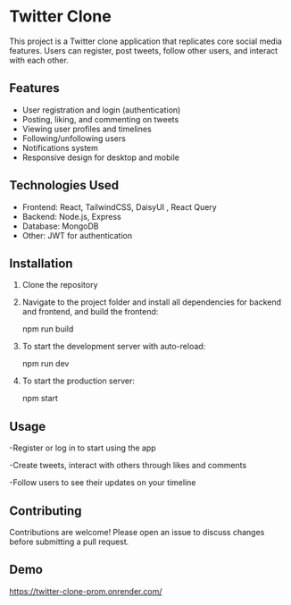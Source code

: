 # Twitter Clone

This project is a Twitter clone application that replicates core social media features. Users can register, post tweets, follow other users, and interact with each other.

## Features

- User registration and login (authentication)  
- Posting, liking, and commenting on tweets    
- Viewing user profiles and timelines  
- Following/unfollowing users 
- Notifications system    
- Responsive design for desktop and mobile

## Technologies Used

- Frontend: React, TailwindCSS, DaisyUI , React Query  
- Backend: Node.js, Express  
- Database: MongoDB  
- Other: JWT for authentication

## Installation

1. Clone the repository
   
2. Navigate to the project folder and install all dependencies for backend and frontend, and build the frontend:
   
    npm run build
   
4. To start the development server with auto-reload:
   
    npm run dev
    
5. To start the production server:
   
    npm start

## Usage
-Register or log in to start using the app

-Create tweets, interact with others through likes and comments

-Follow users to see their updates on your timeline

## Contributing
Contributions are welcome! Please open an issue to discuss changes before submitting a pull request.

## Demo
https://twitter-clone-prom.onrender.com/
